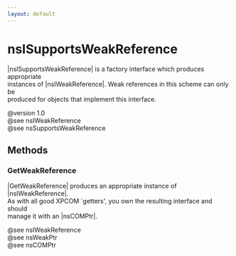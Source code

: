 ```yaml
---
layout: default
---
```


# nsISupportsWeakReference #
  
|nsISupportsWeakReference| is a factory interface which produces appropriate  
instances of |nsIWeakReference|.  Weak references in this scheme can only be  
produced for objects that implement this interface.  
  
@version 1.0  
@see nsIWeakReference  
@see nsSupportsWeakReference  
  

## Methods ##

### GetWeakReference ###
  
|GetWeakReference| produces an appropriate instance of |nsIWeakReference|.  
As with all good XPCOM `getters', you own the resulting interface and should  
manage it with an |nsCOMPtr|.  
  
@see nsIWeakReference  
@see nsWeakPtr  
@see nsCOMPtr  
  

